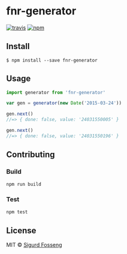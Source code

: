 # fnr-generator
[![travis][travis-image]][travis-url]
[![npm][npm-image]][npm-url]

[travis-image]: https://img.shields.io/travis/laat/fnr.js.svg?style=flat
[travis-url]: https://travis-ci.org/laat/fnr.js
[npm-image]: https://img.shields.io/npm/v/fnr-generator.svg?style=flat
[npm-url]: https://npmjs.org/package/fnr-generator

## Install

```
$ npm install --save fnr-generator
```

## Usage

```javascript test
import generator from 'fnr-generator'

var gen = generator(new Date('2015-03-24'))

gen.next()
//=> { done: false, value: '24031550005' }

gen.next()
//=> { done: false, value: '24031550196' }
```

## Contributing

### Build

```js
npm run build
```

### Test

```js
npm test
```

## License

MIT © [Sigurd Fosseng](https://github.com/laat)
<!-- test-main: "./src/fnr-generator" -->
